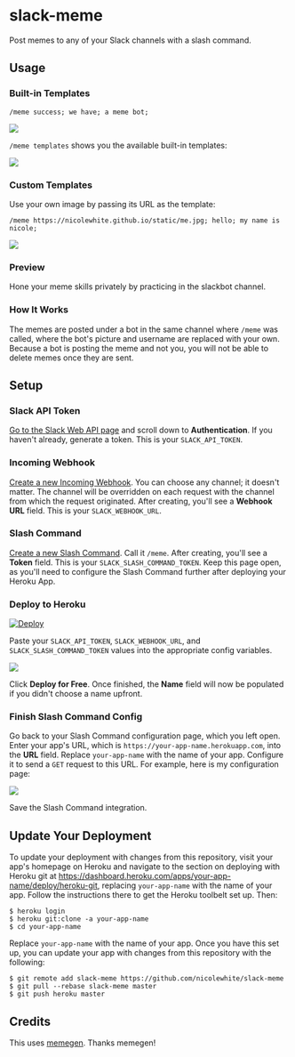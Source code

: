 # slack-meme
Post memes to any of your Slack channels with a slash command.

## Usage

### Built-in Templates

`/meme success; we have; a meme bot;`

<img src="http://i.imgur.com/SBLRFSo.png">

`/meme templates` shows you the available built-in templates:

<img src="http://i.imgur.com/JYigq3k.png">

### Custom Templates
Use your own image by passing its URL as the template:

`/meme https://nicolewhite.github.io/static/me.jpg; hello; my name is nicole;`

<img src="http://i.imgur.com/OVhBlmt.png">

### Preview

Hone your meme skills privately by practicing in the slackbot channel.

### How It Works

The memes are posted under a bot in the same channel where `/meme` was called, where the bot's picture and username are replaced with your own. Because a bot is posting the meme and not you, you will not be able to delete memes once they are sent.

## Setup

### Slack API Token

[Go to the Slack Web API page](https://api.slack.com/web) and scroll down to **Authentication**. If you haven't already, generate a token. This is your `SLACK_API_TOKEN`.

### Incoming Webhook

[Create a new Incoming Webhook](https://my.slack.com/services/new/incoming-webhook/). You can choose any channel; it doesn't matter. 
The channel will be overridden on each request with the channel from which the request originated. After creating, you'll see 
a **Webhook URL** field. This is your `SLACK_WEBHOOK_URL`.

### Slash Command

[Create a new Slash Command](https://my.slack.com/services/new/slash-commands). Call it `/meme`. After creating, you'll see a **Token** field. This is your `SLACK_SLASH_COMMAND_TOKEN`. Keep this page open, as you'll need to configure the Slash Command further after deploying your Heroku App.

### Deploy to Heroku
[![Deploy](https://www.herokucdn.com/deploy/button.png)](https://heroku.com/deploy)

Paste your `SLACK_API_TOKEN`, `SLACK_WEBHOOK_URL`, and `SLACK_SLASH_COMMAND_TOKEN` values into the appropriate config variables.

<img src="http://i.imgur.com/reNOSXe.png">

Click **Deploy for Free**. Once finished, the **Name** field will now be populated if you didn't choose a name upfront.

### Finish Slash Command Config

Go back to your Slash Command configuration page, which you left open. Enter your app's URL, which is `https://your-app-name.herokuapp.com`, into the **URL** field. Replace `your-app-name` with the name of your app. Configure it to send a `GET` request to this URL. For example, here is my configuration page:

<img src="http://i.imgur.com/mFtpKDX.png">

Save the Slash Command integration.

## Update Your Deployment

To update your deployment with changes from this repository, visit your app's homepage on Heroku and navigate to the section on deploying with Heroku git at https://dashboard.heroku.com/apps/your-app-name/deploy/heroku-git, replacing `your-app-name` with the name of your app. Follow the instructions there to get the Heroku toolbelt set up. Then:

```
$ heroku login
$ heroku git:clone -a your-app-name
$ cd your-app-name
```

Replace `your-app-name` with the name of your app. Once you have this set up, you can update your app with changes from this repository with the following:

```
$ git remote add slack-meme https://github.com/nicolewhite/slack-meme
$ git pull --rebase slack-meme master
$ git push heroku master
```

## Credits

This uses [memegen](https://github.com/jacebrowning/memegen). Thanks memegen!
